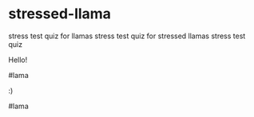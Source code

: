 # stressed-llama
stress test quiz for llamas
stress test quiz for stressed llamas
stress test quiz


Hello! 

#lama

:)

#lama
